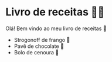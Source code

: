 # Livro de receitas :man_cook:

Olá! Bem vindo ao meu livro de receitas :wave:

-  Strogonoff de frango :chicken:
-  Pavê de chocolate :chocolate_bar:
-  Bolo de cenoura :carrot:
